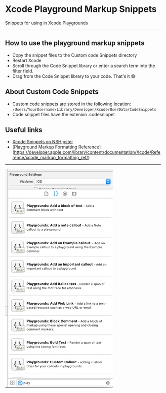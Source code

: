 # Xcode Playground Markup Snippets
Snippets for using in Xcode Playgrounds
* * * 
## How to use the playground markup snippets
* Copy the snippet files to the Custom code Snippets directory
* Restart Xcode
* Scroll through the Code Snippet library or enter a search term into the filter field. 
* Drag from the Code Snippet library to your code. That's it :smile:

## About Custom Code Snippets
* Custom code snippets are stored in the following location:
`/Users/YourUsername/Library/Developer/Xcode/UserData/CodeSnippets`
* Code snippet files have the extenion .codesnippet

## Useful links
* [Xcode Snippets on NSHipster](http://nshipster.com/xcode-snippets/)
* [Playground Markup Formatting Reference] (https://developer.apple.com/library/content/documentation/Xcode/Reference/xcode_markup_formatting_ref/)

* * * 
![Using Playground Snippets](https://github.com/iggym/plaground-snippets/blob/master/playground-snippets.png "Playground Snippets")
